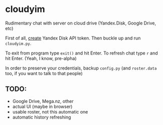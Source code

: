 # cloudyim
Rudimentary chat with server on cloud drive (Yandex.Disk, Google Drive, etc)

First of all, [create](https://yandex.ru/dev/disk/rest/) Yandex Disk API token.
Then buckle up and run ```cloudyim.py```.

To exit from program type ```exit()``` and hit Enter.
To refresh chat type ```r```  and hit Enter. (Yeah, I know, pre-alpha)

In order to preserve your credentials, backup ```config.py``` (and ```roster.data``` too, if you want to talk to that people)

## TODO:
* Google Drive, Mega.nz, other
* actual UI (maybe in browser)
* usable roster, not this automatic one
* automatic history refreshing
